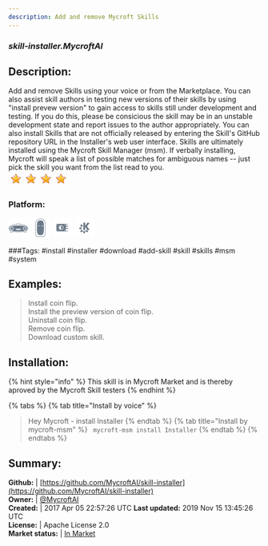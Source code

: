 ```yaml
---
description: Add and remove Mycroft Skills
---
```


### _skill-installer.MycroftAI_  
## Description:  
Add and remove Skills using your voice or from the Marketplace.
You can also assist skill authors in testing new versions of their skills by
using "install prevew version" to gain access to skills still under development
and testing.  If you do this, please be consicious the skill may be in an
unstable development state and report issues to the author appropriately.
You can also install Skills that are not officially released by entering the
Skill's GitHub repository URL in the Installer's web user interface.
Skills are ultimately installed using the Mycroft Skill Manager (msm).  If verbally installing, Mycroft will speak a list of possible matches for
ambiguous names -- just pick the skill you want from the list read to you.  
![](../.gitbook/assets/star.png)![](../.gitbook/assets/star.png)![](../.gitbook/assets/star.png)![](../.gitbook/assets/star.png)  
### Platform:  
 ![Mark I](../.gitbook/assets/mark-1-icon.png)  ![Mark II](../.gitbook/assets/mark-2-icon.png)  ![Picroft](../.gitbook/assets/picroft-icon.png)  ![plasmoid](../.gitbook/assets/kde.png)   
  
###Tags: \#install \#installer \#download \#add-skill \#skill \#skills \#msm \#system   
## Examples:  
> Install coin flip.  
> Install the preview version of coin flip.  
> Uninstall coin flip.  
> Remove coin flip.  
> Download custom skill.  
  
## Installation:  
{% hint style="info" %}
This skill is in Mycroft Market and is thereby aproved by the Mycroft Skill testers
{% endhint %}
    
{% tabs %}
{% tab title="Install by voice" %}
> Hey Mycroft - install Installer
{% endtab %}
  {% tab title="Install by mycroft-msm" %}
``` mycroft-msm install Installer```
{% endtab %}
  {% endtabs %}
    
## Summary:  
**Github:** | [https://github.com/MycroftAI/skill-installer](https://github.com/MycroftAI/skill-installer)  
**Owner:** | [@MycroftAI](https://github.com/MycroftAI)  
**Created:** | 2017 Apr 05 22:57:26 UTC  **Last updated:** 2019 Nov 15 13:45:26 UTC  
**License:** | Apache License 2.0  
**Market status:** | [In Market](https://market.mycroft.ai/skill/mycroft-installer)  
